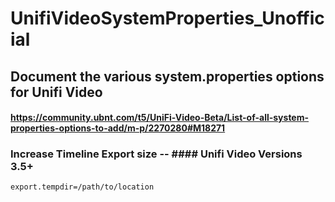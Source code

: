 # UnifiVideoSystemProperties_Unofficial
## Document the various system.properties options for Unifi Video
#### https://community.ubnt.com/t5/UniFi-Video-Beta/List-of-all-system-properties-options-to-add/m-p/2270280#M18271


### Increase Timeline Export size -- #### **Unifi Video Versions** 3.5+

```
export.tempdir=/path/to/location
```


